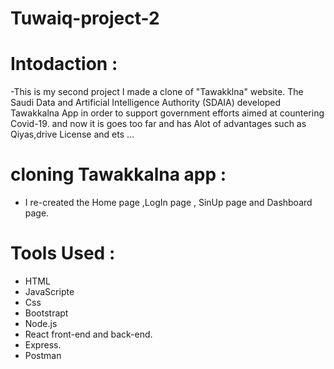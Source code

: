 # Tuwaiq-project-2

# Intodaction :
-This is my second project I made a clone of "Tawakklna" website.
 The Saudi Data and Artificial Intelligence Authority (SDAIA) developed Tawakkalna App in order to support government efforts aimed at countering Covid-19.
 and now it is goes too far and has Alot of advantages such as Qiyas,drive License and ets ...
 # cloning Tawakkalna app :
 - I re-created the Home page ,LogIn page , SinUp page and Dashboard page.


# Tools Used :
- HTML
- JavaScripte
- Css
- Bootstrapt
- Node.js
- React front-end and back-end.
- Express.
- Postman


 



